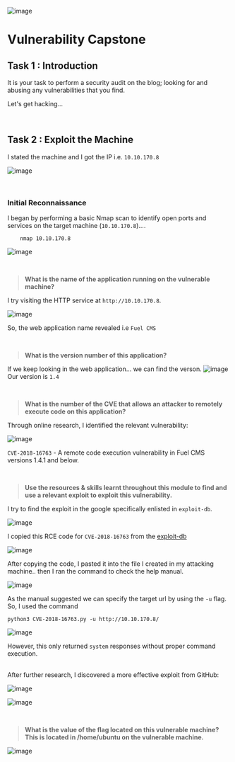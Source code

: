 ![image](https://github.com/user-attachments/assets/dc69df1b-7cd9-4df8-ad10-9a28431a8354)


# Vulnerability Capstone


## Task 1 : Introduction
  It is your task to perform a security audit on the blog; looking for and abusing any vulnerabilities that you find.
  
Let's get hacking...

<br>

## Task 2 : Exploit the Machine

   I stated the machine and I got the IP i.e. `10.10.170.8`
   
![image](https://github.com/user-attachments/assets/23788df8-f339-4ede-a6ce-7a83a67c7cc8)

<br>

### Initial Reconnaissance
  I began by performing a basic Nmap scan to identify open ports and services on the target machine (`10.10.170.8`)....
      
        nmap 10.10.170.8
        
![image](https://github.com/user-attachments/assets/e4580b70-dbbf-444c-ae6a-d59a0b731871)


<br>

> **What is the name of the application running on the vulnerable machine?**
  
  I try visiting the HTTP service at `http://10.10.170.8`.

![image](https://github.com/user-attachments/assets/5530f38f-a9ef-4d36-9bc2-17ad872a1ddd)

So, the web application name revealed i.e `Fuel CMS`


<br>

> **What is the version number of this application?**

  If we keep looking in the web application... we can find the verson.
![image](https://github.com/user-attachments/assets/eda85b92-82a6-4963-91fe-358878ea5aea)
Our version is `1.4`


<br>

> **What is the number of the CVE that allows an attacker to remotely execute code on this application?**

  Through online research, I identified the relevant vulnerability:  

![image](https://github.com/user-attachments/assets/c4132002-f5b3-4c5d-953e-ed09f90212c0)

`CVE-2018-16763` - A remote code execution vulnerability in Fuel CMS versions 1.4.1 and below.



<br>

> **Use the resources & skills learnt throughout this module to find and use a relevant exploit to exploit this vulnerability.**

  I try to find the exploit in the google specifically enlisted in `exploit-db`.

![image](https://github.com/user-attachments/assets/a91c60cf-2de6-4d2f-ba5d-3f4447dcdc7b)
  
  I copied this RCE code for `CVE-2018-16763` from the [exploit-db](https://www.exploit-db.com/exploits/50477)
  
![image](https://github.com/user-attachments/assets/79f743f0-3e63-4c3d-bd79-24c05cb35696)

  After copying the code, I pasted it into the file I created in my attacking machine.. then I ran the command to check the help manual. 

![image](https://github.com/user-attachments/assets/5c0705a1-25b6-4bf1-a11d-87f378a34901)

  As the manual suggested we can specify the target url by using the `-u` flag. So, I used the command
  
    python3 CVE-2018-16763.py -u http://10.10.170.8/
    
![image](https://github.com/user-attachments/assets/80b419d4-e57e-4d4a-914f-f08f77158322)

However, this only returned `system` responses without proper command execution.


<br>
  After further research, I discovered a more effective exploit from GitHub:

![image](https://github.com/user-attachments/assets/2961243f-8902-4247-bf86-12b270191ee6)

  

![image](https://github.com/user-attachments/assets/8ed00645-e477-4853-9485-81b78146baf4)



<br>


> **What is the value of the flag located on this vulnerable machine? This is located in /home/ubuntu on the vulnerable machine.**

![image](https://github.com/user-attachments/assets/e6ba1026-b648-4ef7-9180-54d3b3fdeb14)



<br>


